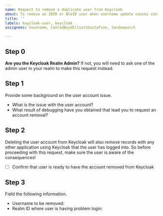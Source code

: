 ```yaml
---
name: Request to remove a duplicate user from Keycloak
about: To remove an IDIR or BCeID user when username update causes conflicts
title: ''
labels: keycloak-user, keycloak
assignees: nvunnamm, ConradBoydElliottGustafson, Sandeeparch

---
```


## Step 0
**Are you the Keycloak Realm Admin?**
If not, you will need to ask one of the admin user in your realm to make this request instead.


## Step 1
Provide some background on the user account issue.
- What is the issue with the user account?
- What result of debugging have you obtained that lead you to request an account removal?


## Step 2
Deleting the user account from Keycloak will also remove records with any other application using Keycloak that the user has logged into. So before proceeding with this request, make sure the user is aware of the consequences!

- [ ] Confirm that user is ready to have the account removed from Keycloak


## Step 3
Field the following information.

* Username to be removed: 
* Realm ID where user is having problem login: 
